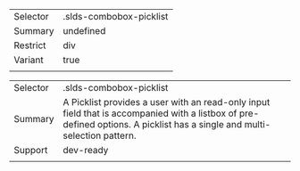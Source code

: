 
|  |  |
|-------|-------|
| Selector | .slds-combobox-picklist  |
| Summary | undefined |
| Restrict | div |
| Variant | true |
|  |  |


|  |  |
|-------|-------|
| Selector | .slds-combobox-picklist  |
| Summary | A Picklist provides a user with an read-only input field that is accompanied with a listbox of pre-defined options. A picklist has a single and multi-selection pattern. |
| Support | dev-ready |
|  |  |

